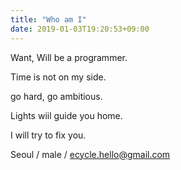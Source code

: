 ```yaml
---
title: "Who am I"
date: 2019-01-03T19:20:53+09:00
---
```


Want, Will be a programmer.

Time is not on my side.

go hard, go ambitious.


Lights wiil guide you home.

I will try to fix you.



Seoul / male / ecycle.hello@gmail.com
